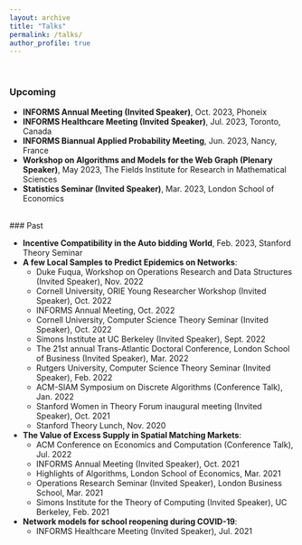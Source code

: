 ```yaml
---
layout: archive
title: "Talks"
permalink: /talks/
author_profile: true
---
```



<!-- Add some white space here -->
<br>



### Upcoming

- **INFORMS Annual Meeting (Invited Speaker)**, Oct. 2023, Phoneix
- **INFORMS Healthcare Meeting (Invited Speaker)**, Jul. 2023, Toronto, Canada
- **INFORMS Biannual Applied Probability Meeting**, Jun. 2023, Nancy, France
- **Workshop on Algorithms and Models for the Web Graph (Plenary Speaker)**, May 2023, The Fields Institute for Research in Mathematical Sciences
- **Statistics Seminar (Invited Speaker)**, Mar. 2023, London School of Economics


<br>
### Past

- **Incentive Compatibility in the Auto bidding World**, Feb. 2023, Stanford Theory Seminar
- **A few Local Samples to Predict Epidemics on Networks**:
  - Duke Fuqua, Workshop on Operations Research and Data Structures (Invited Speaker), Nov. 2022
  - Cornell University, ORIE Young Researcher Workshop (Invited Speaker), Oct. 2022
  - INFORMS Annual Meeting, Oct. 2022
  - Cornell University, Computer Science Theory Seminar (Invited Speaker), Oct. 2022
  - Simons Institute at UC Berkeley (Invited Speaker), Sept. 2022
  - The 21st annual Trans-Atlantic Doctoral Conference, London School of Business (Invited Speaker), Mar. 2022
  - Rutgers University, Computer Science Theory Seminar (Invited Speaker), Feb. 2022
  - ACM-SIAM Symposium on Discrete Algorithms (Conference Talk), Jan. 2022
  - Stanford Women in Theory Forum inaugural meeting (Invited Speaker), Oct. 2021
  - Stanford Theory Lunch, Nov. 2020
- **The Value of Excess Supply in Spatial Matching Markets**:
  - ACM Conference on Economics and Computation (Conference Talk), Jul. 2022
  - INFORMS Annual Meeting (Invited Speaker), Oct. 2021
  - Highlights of Algorithms, London School of Economics, Mar. 2021
  - Operations Research Seminar (Invited Speaker), London Business School, Mar. 2021
  - Simons Institute for the Theory of Computing (Invited Speaker), UC Berkeley, Feb. 2021
- **Network models for school reopening during COVID-19**:
  - INFORMS Healthcare Meeting (Invited Speaker), Jul. 2021
